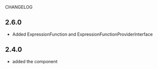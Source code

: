 CHANGELOG
   

2.6.0
-----

 * Added ExpressionFunction and ExpressionFunctionProviderInterface

2.4.0
-----

 * added the component
